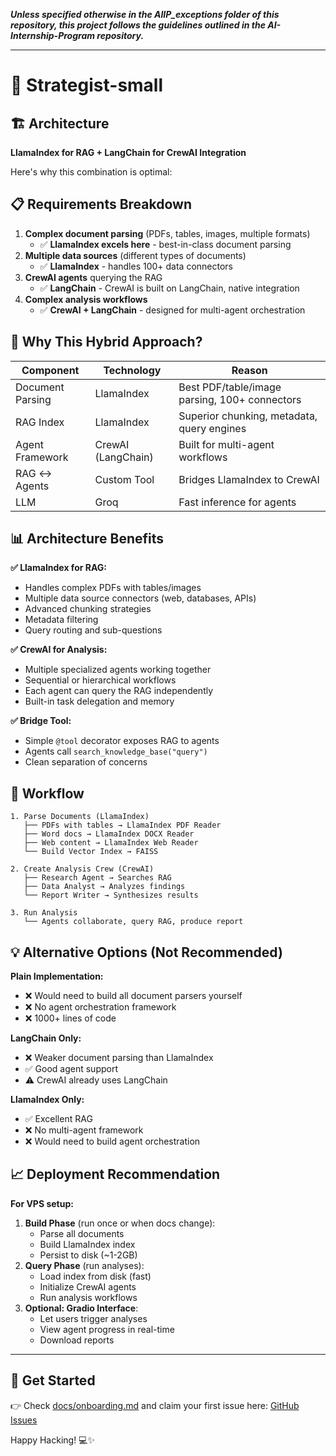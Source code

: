 ***Unless specified otherwise in the AIIP_exceptions folder of this repository, this project follows the guidelines outlined in the AI-Internship-Program repository.***

---
# 🌟 Strategist-small


## 🏗️ Architecture

**LlamaIndex for RAG + LangChain for CrewAI Integration**

Here's why this combination is optimal:

## 📋 Requirements Breakdown

1.  **Complex document parsing** (PDFs, tables, images, multiple formats)
    -   ✅ **LlamaIndex excels here** - best-in-class document parsing
2.  **Multiple data sources** (different types of documents)
    -   ✅ **LlamaIndex** - handles 100+ data connectors
3.  **CrewAI agents** querying the RAG
    -   ✅ **LangChain** - CrewAI is built on LangChain, native integration
4.  **Complex analysis workflows**
    -   ✅ **CrewAI + LangChain** - designed for multi-agent orchestration


## 🎯 Why This Hybrid Approach?
| Component          | Technology         | Reason                                               |
|--------------------|--------------------|------------------------------------------------------|
| Document Parsing   | LlamaIndex         | Best PDF/table/image parsing, 100+ connectors        |
| RAG Index          | LlamaIndex         | Superior chunking, metadata, query engines           |
| Agent Framework    | CrewAI (LangChain) | Built for multi-agent workflows                      |
| RAG ↔ Agents       | Custom Tool        | Bridges LlamaIndex to CrewAI                         |
| LLM                | Groq               | Fast inference for agents                            |




## 📊 Architecture Benefits

**✅ LlamaIndex for RAG:**

-   Handles complex PDFs with tables/images
-   Multiple data source connectors (web, databases, APIs)
-   Advanced chunking strategies
-   Metadata filtering
-   Query routing and sub-questions

**✅ CrewAI for Analysis:**

-   Multiple specialized agents working together
-   Sequential or hierarchical workflows
-   Each agent can query the RAG independently
-   Built-in task delegation and memory

**✅ Bridge Tool:**

-   Simple `@tool` decorator exposes RAG to agents
-   Agents call `search_knowledge_base("query")`
-   Clean separation of concerns

## 🚀 Workflow

```
1. Parse Documents (LlamaIndex)
   ├── PDFs with tables → LlamaIndex PDF Reader
   ├── Word docs → LlamaIndex DOCX Reader  
   ├── Web content → LlamaIndex Web Reader
   └── Build Vector Index → FAISS

2. Create Analysis Crew (CrewAI)
   ├── Research Agent → Searches RAG
   ├── Data Analyst → Analyzes findings
   └── Report Writer → Synthesizes results

3. Run Analysis
   └── Agents collaborate, query RAG, produce report
```

## 💡 Alternative Options (Not Recommended)

**Plain Implementation:**

-   ❌ Would need to build all document parsers yourself
-   ❌ No agent orchestration framework
-   ❌ 1000+ lines of code

**LangChain Only:**

-   ❌ Weaker document parsing than LlamaIndex
-   ✅ Good agent support
-   ⚠️ CrewAI already uses LangChain

**LlamaIndex Only:**

-   ✅ Excellent RAG
-   ❌ No multi-agent framework
-   ❌ Would need to build agent orchestration

## 📈 Deployment Recommendation

**For VPS setup:**

1.  **Build Phase** (run once or when docs change):
    -   Parse all documents
    -   Build LlamaIndex index
    -   Persist to disk (~1-2GB)
2.  **Query Phase** (run analyses):
    -   Load index from disk (fast)
    -   Initialize CrewAI agents
    -   Run analysis workflows
3.  **Optional: Gradio Interface**:
    -   Let users trigger analyses
    -   View agent progress in real-time
    -   Download reports



---

## 🚀 Get Started
👉 Check [docs/onboarding.md](docs/onboarding.md) and claim your first issue here: [GitHub Issues](../../issues)

Happy Hacking! 💻✨
